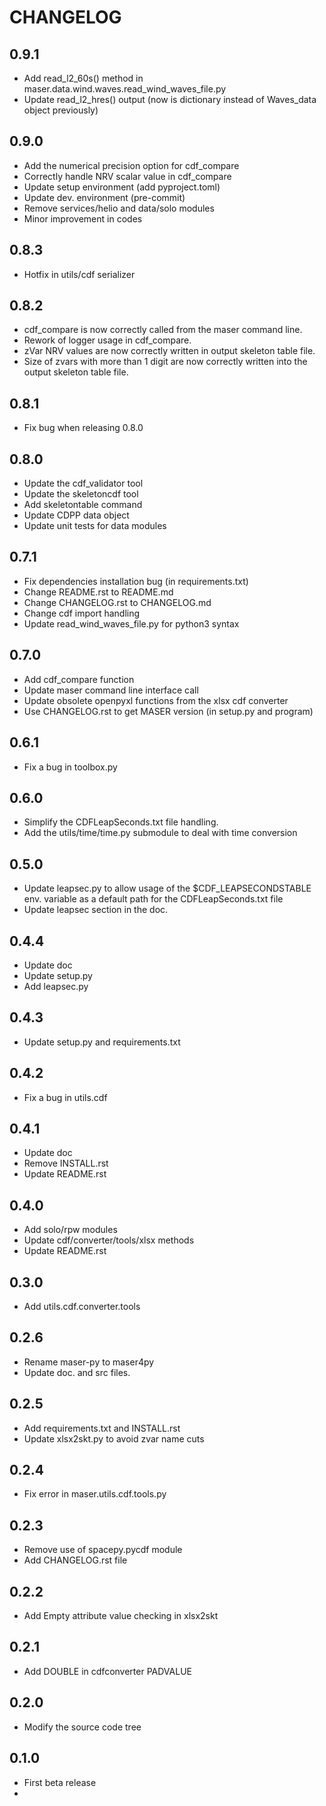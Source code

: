 CHANGELOG
====================

0.9.1
-----
- Add read_l2_60s() method in maser.data.wind.waves.read_wind_waves_file.py
- Update read_l2_hres() output (now is dictionary instead of Waves_data object previously)

0.9.0
-----
* Add the numerical precision option for cdf_compare
* Correctly handle NRV scalar value in cdf_compare
* Update setup environment (add pyproject.toml)
* Update dev. environment (pre-commit)
* Remove services/helio and data/solo modules
* Minor improvement in codes

0.8.3
-----
* Hotfix in utils/cdf serializer

0.8.2
-----
* cdf_compare is now correctly called from the maser command line.
* Rework of logger usage in cdf_compare.
* zVar NRV values are now correctly written in output skeleton table file.
* Size of zvars with more than 1 digit are now correctly written into the output skeleton table file.

0.8.1
-----
* Fix bug when releasing 0.8.0

0.8.0
-----
* Update the cdf_validator tool
* Update the skeletoncdf tool
* Add skeletontable command
* Update CDPP data object
* Update unit tests for data modules

0.7.1
-----
* Fix dependencies installation bug (in requirements.txt)
* Change README.rst to README.md
* Change CHANGELOG.rst to CHANGELOG.md
* Change cdf import handling
* Update read_wind_waves_file.py for python3 syntax

0.7.0
-----
* Add cdf_compare function
* Update maser command line interface call
* Update obsolete openpyxl functions from the xlsx cdf converter
* Use CHANGELOG.rst to get MASER version (in setup.py and program)

0.6.1
-----
* Fix a bug in toolbox.py

0.6.0
-----
* Simplify the CDFLeapSeconds.txt file handling.
* Add the utils/time/time.py submodule to deal with time conversion


0.5.0
-----
* Update leapsec.py to allow usage of the $CDF_LEAPSECONDSTABLE env. variable as a default path for the CDFLeapSeconds.txt file
* Update leapsec section in the doc.

0.4.4
-----
* Update doc
* Update setup.py
* Add leapsec.py

0.4.3
-----
* Update setup.py and requirements.txt

0.4.2
-----
* Fix a bug in utils.cdf

0.4.1
-----
* Update doc
* Remove INSTALL.rst
* Update README.rst

0.4.0
-----
* Add solo/rpw modules
* Update cdf/converter/tools/xlsx methods
* Update README.rst

0.3.0
-----
* Add utils.cdf.converter.tools

0.2.6
-----
* Rename maser-py to maser4py
* Update doc. and src files.

0.2.5
-----
* Add requirements.txt and INSTALL.rst
* Update xlsx2skt.py to avoid zvar name cuts

0.2.4
-----
* Fix error in maser.utils.cdf.tools.py

0.2.3
-----
* Remove use of spacepy.pycdf module
* Add CHANGELOG.rst file

0.2.2
-----
* Add Empty attribute value checking in xlsx2skt

0.2.1
-----
* Add DOUBLE in cdfconverter PADVALUE

0.2.0
-----
* Modify the source code tree

0.1.0
-----
* First beta release
*
